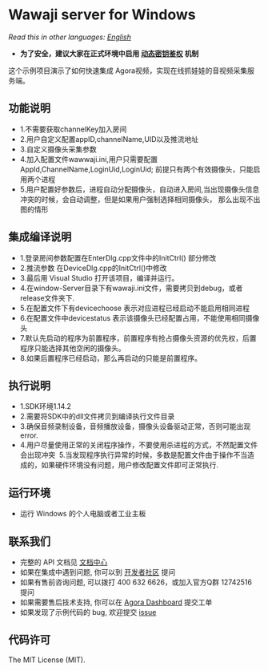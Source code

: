 # Wawaji server for Windows

*Read this in other languages: [English](README.en.md)*

- **为了安全，建议大家在正式环境中启用 [动态密钥鉴权](https://document.agora.io/cn/1.14/instruction/key.html) 机制**

这个示例项目演示了如何快速集成 Agora视频，实现在线抓娃娃的音视频采集服务端。

## 功能说明
- 1.不需要获取channelKey加入房间
- 2.用户自定义配置appID,channelName,UID以及推流地址
- 3.自定义摄像头采集参数
- 4.加入配置文件wawwaji.ini,用户只需要配置AppId,ChannelName,LoginUid,LoginUid; 前提只有两个有效摄像头，只能启用两个进程
- 5.用户配置好参数后，进程自动分配摄像头，自动进入房间,当出现摄像头信息冲突的时候，会自动调整，但是如果用户强制选择相同摄像头，
那么出现不出图的情形

## 集成编译说明
- 1.登录房间参数配置在EnterDlg.cpp文件中的InitCtrl() 部分修改
- 2.推流参数 在DeviceDlg.cpp的InitCtrl()中修改
- 3.最后用 Visual Studio 打开该项目，编译并运行。
- 4.在window-Server目录下有wawaji.ini文件，需要拷贝到debug，或者release文件夹下.
- 5.在配置文件下有devicechoose 表示对应进程已经启动不能启用相同进程
- 6.在配置文件中devicestatus 表示该摄像头已经配置占用，不能使用相同摄像头
- 7.默认先启动的程序为前置程序，前置程序有抢占摄像头资源的优先权，后置程序只能选择其他空闲的摄像头。
- 8.如果后置程序已经启动，那么再启动的只能是前置程序。

## 执行说明
- 1.SDK环境1.14.2
- 2.需要将SDK中的dll文件拷贝到编译执行文件目录
- 3.确保音频录制设备，音频播放设备，摄像头设备驱动正常，否则可能出现error.
- 4.用户尽量使用正常的关闭程序操作，不要使用杀进程的方式，不然配置文件会出现冲突
  5.当发现程序执行异常的时候，多数是配置文件由于操作不当造成的，如果硬件环境没有问题，用户修改配置文件即可正常执行.

## 运行环境
- 运行 Windows 的个人电脑或者工业主板

## 联系我们
- 完整的 API 文档见 [文档中心](https://docs.agora.io/cn/)
- 如果在集成中遇到问题, 你可以到 [开发者社区](https://dev.agora.io/cn/) 提问
- 如果有售前咨询问题, 可以拨打 400 632 6626，或加入官方Q群 12742516 提问
- 如果需要售后技术支持, 你可以在 [Agora Dashboard](https://dashboard.agora.io) 提交工单
- 如果发现了示例代码的 bug, 欢迎提交 [issue](https://github.com/AgoraIO/Wawaji/issues)

## 代码许可
The MIT License (MIT).
